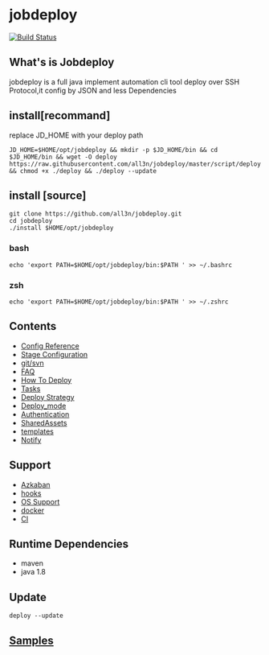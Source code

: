 # jobdeploy

[![Build Status](https://travis-ci.org/all3n/jobdeploy.svg?branch=master)](https://travis-ci.org/all3n/jobdeploy)

## What's is Jobdeploy
jobdeploy is a full java implement automation cli tool deploy over SSH Protocol,it config by JSON and less Dependencies



## install[recommand]

replace JD_HOME with your deploy path

```
JD_HOME=$HOME/opt/jobdeploy && mkdir -p $JD_HOME/bin && cd $JD_HOME/bin && wget -O deploy https://raw.githubusercontent.com/all3n/jobdeploy/master/script/deploy && chmod +x ./deploy && ./deploy --update
```



## install [source]

```
git clone https://github.com/all3n/jobdeploy.git
cd jobdeploy
./install $HOME/opt/jobdeploy
```




### bash

```
echo 'export PATH=$HOME/opt/jobdeploy/bin:$PATH ' >> ~/.bashrc
```
### zsh
```
echo 'export PATH=$HOME/opt/jobdeploy/bin:$PATH ' >> ~/.zshrc
```

## Contents
* [Config Reference](docs/config-reference.md)
* [Stage Configuration](docs/stages.md)
* [git/svn](docs/samples.md)
* [FAQ](docs/faq.md)
* [How To Deploy](docs/how-to-deploy.md)
* [Tasks](docs/tasks.md)
* [Deploy Strategy](docs/strategy.md)
* [Deploy_mode](docs/deploy-mode.md)
* [Authentication](docs/authentication.md)
* [SharedAssets](docs/SharedAssets.md)
* [templates](docs/templates.md)
* [Notify](docs/notify.md)

## Support
* [Azkaban](docs/azkaban.md)
* [hooks](docs/hooks.md)
* [OS Support](docs/os.md)
* [docker](docs/docker.md)
* [CI](docs/ci.md)


## Runtime Dependencies
* maven
* java  1.8

## Update
```
deploy --update
```

## [Samples](https://github.com/all3n/jobdeploy/tree/master/samples)
